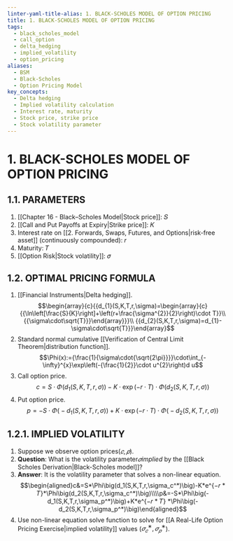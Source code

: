 ```yaml
---
linter-yaml-title-alias: 1. BLACK-SCHOLES MODEL OF OPTION PRICING
title: 1. BLACK-SCHOLES MODEL OF OPTION PRICING
tags:
  - black_scholes_model
  - call_option
  - delta_hedging
  - implied_volatility
  - option_pricing
aliases:
  - BSM
  - Black-Scholes
  - Option Pricing Model
key_concepts:
  - Delta hedging
  - Implied volatility calculation
  - Interest rate, maturity
  - Stock price, strike price
  - Stock volatility parameter
---
```


# 1. BLACK-SCHOLES MODEL OF OPTION PRICING
## 1.1. PARAMETERS
1. [[Chapter 16 - Black–Scholes Model|Stock price]]: 𝑆
2. [[Call and Put Payoffs at Expiry|Strike price]]: 𝐾
3. Interest rate on [[2. Forwards, Swaps, Futures, and Options|risk-free asset]] (continuously compounded): 𝑟
4. Maturity: 𝑇
5. [[Option Risk|Stock volatility]]: 𝜎
## 1.2. OPTIMAL PRICING FORMULA

1. [[Financial Instruments|Delta hedging]].$$\begin{array}{c}{{d_{1}(S,K,T,r,\sigma)=\begin{array}{c}{{\ln\left[\frac{S}{K}\right]+\left(r+\frac{\sigma^{2}}{2}\right)\cdot T}}\\ {{\sigma\cdot\sqrt{T}}}\end{array}}}\\ {{d_{2}(S,K,T,r,\sigma)=d_{1}-\sigma\cdot\sqrt{T}}}\end{array}$$
2. Standard normal cumulative [[Verification of Central Limit Theorem|distribution function]].$$\Phi(x):={\frac{1}{\sigma\cdot{\sqrt{2\pi}}}}\cdot\int_{-\infty}^{x}\exp\left(-{\frac{1}{2}}\cdot u^{2}\right)d u$$
3. Call option price.$$c=S\cdot\Phi\big(d_{1}(S,K,T,r,\sigma)\big)-K\cdot\exp(-r\cdot T)\cdot\Phi\big(d_{2}(S,K,T,r,\sigma)\big)$$
4. Put option price.$$p=-S\cdot\Phi\bigl(-d_{1}(S,K,T,r,\sigma)\bigr)+K\cdot\exp(-r\cdot T)\cdot\Phi\bigl(-d_{2}(S,K,T,r,\sigma)\bigr)$$

## 1.2.1. IMPLIED VOLATILITY

1. Suppose we observe option prices$(𝑐, 𝑝)$.
2. **Question**: What is the volatility parameter$𝜎$*implied* by the [[Black Scholes Derivation|Black-Scholes model]]?
3. **Answer**: It is the volatility parameter that solves a non-linear equation.$$\begin{aligned}c&=S*\Phi\big(d_1(S,K,T,r,\sigma_c^*)\big)-K*e^{−𝑟 * 𝑇}*\Phi\big(d_2(S,K,T,r,\sigma_c^*)\big)\\\\p&=-S*\Phi\big(-d_1(S,K,T,r,\sigma_p^*)\big)+K*e^{−𝑟 * 𝑇} *\Phi\big(-d_2(S,K,T,r,\sigma_p^*)\big)\end{aligned}$$
5. Use non-linear equation solve function to solve for [[A Real-Life Option Pricing Exercise|implied volatility]] values ($𝜎_{𝑐}^∗, 𝜎_{𝑝}^∗$).